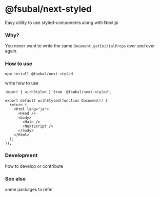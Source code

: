 # @fsubal/next-styled

Easy utility to use styled-components along with Next.js

### Why?

You never want to write the same `Document.getInitialProps` over and over again.

### How to use

```
npm install @fsubal/next-styled
```

write how to use

```tsx
import { withStyled } from '@fsubal/next-styled';

export default withStyled(function Document() {
  return (
    <Html lang="ja">
      <Head />
      <body>
        <Main />
        <NextScript />
      </body>
    </Html>
  );
});
```

### Development

how to develop or contribute

### See also

some packages to refer
